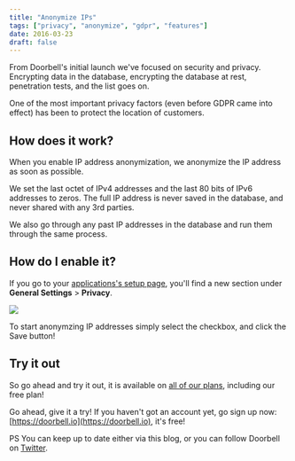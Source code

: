 ```yaml
---
title: "Anonymize IPs"
tags: ["privacy", "anonymize", "gdpr", "features"]
date: 2016-03-23
draft: false
---
```


From Doorbell's initial launch we've focused on security and privacy. Encrypting data in the database, encrypting the database at rest, penetration tests, and the list goes on.

One of the most important privacy factors (even before GDPR came into effect) has been to protect the location of customers.

<!--more-->

## How does it work?

When you enable IP address anonymization, we anonymize the IP address as soon as possible.

We set the last octet of IPv4 addresses and the last 80 bits of IPv6 addresses to zeros. The full IP address is never saved in the database, and never shared with any 3rd parties.

We also go through any past IP addresses in the database and run them through the same process.

## How do I enable it?

If you go to your [applications's setup page](https://doorbell.io/applications/setup#general), you'll find a new section under **General Settings** > **Privacy**.

![](/img/features/anonymize-ips.png)

To start anonymzing IP addresses simply select the checkbox, and click the Save button!

## Try it out

So go ahead and try it out, it is available on [all of our plans](https://doorbell.io/pricing?ref=blog-customer-profiles), including our free plan!

Go ahead, give it a try! If you haven't got an account yet, go sign up now: [https://doorbell.io](https://doorbell.io), it's free!

PS You can keep up to date either via this blog, or you can follow Doorbell on [Twitter](https://twitter.com/doorbell_io).

<style type="text/css">
    .post-detail img {
        max-width: 320px;
        display: inline-block;
        margin: 0 20px;
    }
</style>
